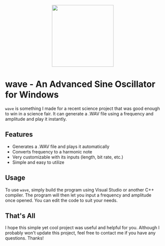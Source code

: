 <p align="center"> <img width="default" height="200"
        src="https://cdn.discordapp.com/attachments/736359303744585821/1142574726561136730/image.png">
</p>

# wave - An Advanced Sine Oscillator for Windows

`wave` is something I made for a recent science project that was good enough to win in a science fair. It can generate a .WAV file using a frequency and amplitude and play it instantly.

## Features

- Generates a .WAV file and plays it automatically
- Converts frequency to a harmonic note
- Very customizable with its inputs (length, bit rate, etc.)
- Simple and easy to utilize

## Usage

To use `wave`, simply build the program using Visual Studio or another C++ compiler. The program will then let you input a frequency and amplitude once opened. You can edit the code to suit your needs.

## That's All

I hope this simple yet cool project was useful and helpful for you. Although I probably won't update this project, feel free to contact me if you have any questions. Thanks!
